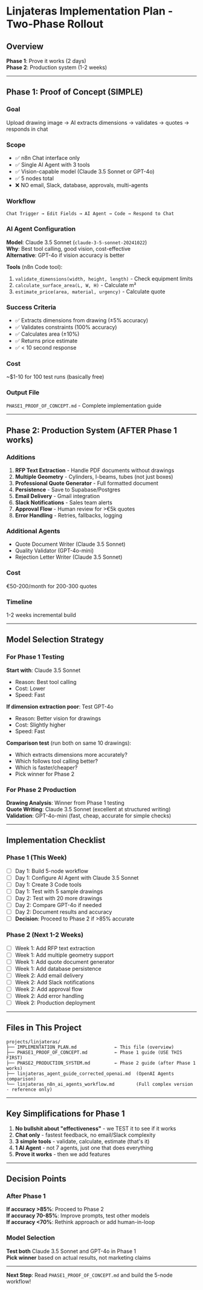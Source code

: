 # Linjateras Implementation Plan - Two-Phase Rollout

## Overview

**Phase 1**: Prove it works (2 days)  
**Phase 2**: Production system (1-2 weeks)  

---

## Phase 1: Proof of Concept (SIMPLE)

### Goal
Upload drawing image → AI extracts dimensions → validates → quotes → responds in chat

### Scope
- ✅ n8n Chat interface only
- ✅ Single AI Agent with 3 tools
- ✅ Vision-capable model (Claude 3.5 Sonnet or GPT-4o)
- ✅ 5 nodes total
- ❌ NO email, Slack, database, approvals, multi-agents

### Workflow
```
Chat Trigger → Edit Fields → AI Agent → Code → Respond to Chat
```

### AI Agent Configuration
**Model**: Claude 3.5 Sonnet (`claude-3-5-sonnet-20241022`)  
**Why**: Best tool calling, good vision, cost-effective  
**Alternative**: GPT-4o if vision accuracy is better  

**Tools** (n8n Code tool):
1. `validate_dimensions(width, height, length)` - Check equipment limits
2. `calculate_surface_area(L, W, H)` - Calculate m²
3. `estimate_price(area, material, urgency)` - Calculate quote

### Success Criteria
- ✅ Extracts dimensions from drawing (±5% accuracy)
- ✅ Validates constraints (100% accuracy)
- ✅ Calculates area (±10%)
- ✅ Returns price estimate
- ✅ < 10 second response

### Cost
~$1-10 for 100 test runs (basically free)

### Output File
`PHASE1_PROOF_OF_CONCEPT.md` - Complete implementation guide

---

## Phase 2: Production System (AFTER Phase 1 works)

### Additions
1. **RFP Text Extraction** - Handle PDF documents without drawings
2. **Multiple Geometry** - Cylinders, I-beams, tubes (not just boxes)
3. **Professional Quote Generator** - Full formatted document
4. **Persistence** - Save to Supabase/Postgres
5. **Email Delivery** - Gmail integration
6. **Slack Notifications** - Sales team alerts
7. **Approval Flow** - Human review for >€5k quotes
8. **Error Handling** - Retries, fallbacks, logging

### Additional Agents
- Quote Document Writer (Claude 3.5 Sonnet)
- Quality Validator (GPT-4o-mini)
- Rejection Letter Writer (Claude 3.5 Sonnet)

### Cost
€50-200/month for 200-300 quotes

### Timeline
1-2 weeks incremental build

---

## Model Selection Strategy

### For Phase 1 Testing

**Start with**: Claude 3.5 Sonnet
- Reason: Best tool calling
- Cost: Lower
- Speed: Fast

**If dimension extraction poor**: Test GPT-4o
- Reason: Better vision for drawings
- Cost: Slightly higher
- Speed: Fast

**Comparison test** (run both on same 10 drawings):
- Which extracts dimensions more accurately?
- Which follows tool calling better?
- Which is faster/cheaper?
- Pick winner for Phase 2

### For Phase 2 Production

**Drawing Analysis**: Winner from Phase 1 testing  
**Quote Writing**: Claude 3.5 Sonnet (excellent at structured writing)  
**Validation**: GPT-4o-mini (fast, cheap, accurate for simple checks)  

---

## Implementation Checklist

### Phase 1 (This Week)
- [ ] Day 1: Build 5-node workflow
- [ ] Day 1: Configure AI Agent with Claude 3.5 Sonnet
- [ ] Day 1: Create 3 Code tools
- [ ] Day 1: Test with 5 sample drawings
- [ ] Day 2: Test with 20 more drawings
- [ ] Day 2: Compare GPT-4o if needed
- [ ] Day 2: Document results and accuracy
- [ ] **Decision**: Proceed to Phase 2 if >85% accurate

### Phase 2 (Next 1-2 Weeks)
- [ ] Week 1: Add RFP text extraction
- [ ] Week 1: Add multiple geometry support
- [ ] Week 1: Add quote document generator
- [ ] Week 1: Add database persistence
- [ ] Week 2: Add email delivery
- [ ] Week 2: Add Slack notifications
- [ ] Week 2: Add approval flow
- [ ] Week 2: Add error handling
- [ ] Week 2: Production deployment

---

## Files in This Project

```
projects/linjateras/
├── IMPLEMENTATION_PLAN.md              ← This file (overview)
├── PHASE1_PROOF_OF_CONCEPT.md          ← Phase 1 guide (USE THIS FIRST)
├── PHASE2_PRODUCTION_SYSTEM.md         ← Phase 2 guide (after Phase 1 works)
├── linjateras_agent_guide_corrected_openai.md  (OpenAI Agents comparison)
└── linjateras_n8n_ai_agents_workflow.md        (Full complex version - reference only)
```

---

## Key Simplifications for Phase 1

1. **No bullshit about "effectiveness"** - we TEST it to see if it works
2. **Chat only** - fastest feedback, no email/Slack complexity
3. **3 simple tools** - validate, calculate, estimate (that's it)
4. **1 AI Agent** - not 7 agents, just one that does everything
5. **Prove it works** - then we add features

---

## Decision Points

### After Phase 1
**If accuracy >85%**: Proceed to Phase 2  
**If accuracy 70-85%**: Improve prompts, test other models  
**If accuracy <70%**: Rethink approach or add human-in-loop  

### Model Selection
**Test both** Claude 3.5 Sonnet and GPT-4o in Phase 1  
**Pick winner** based on actual results, not marketing claims  

---

**Next Step**: Read `PHASE1_PROOF_OF_CONCEPT.md` and build the 5-node workflow!

